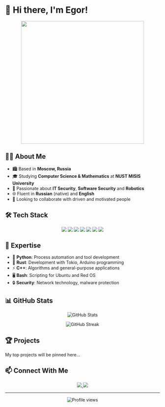 # 👋 Hi there, I'm Egor!

<p align="center">
  <img src="https://media.giphy.com/media/qgQUggAC3Pfv687qPC/giphy.gif" width="400" />
</p>

## 👨‍💻 About Me

- 🏙️ Based in **Moscow, Russia**
- 🎓 Studying **Computer Science & Mathematics** at **NUST MISIS University**
- 🔐 Passionate about **IT Security**, **Software Security** and **Robotics**
- 🌐 Fluent in **Russian** (native) and **English**
- 🚀 Looking to collaborate with driven and motivated people

## 🛠️ Tech Stack

<p align="center">
  <img src="https://img.shields.io/badge/Python-3776AB?style=for-the-badge&logo=python&logoColor=white" />
  <img src="https://img.shields.io/badge/Rust-000000?style=for-the-badge&logo=rust&logoColor=white" />
  <img src="https://img.shields.io/badge/C++-00599C?style=for-the-badge&logo=cplusplus&logoColor=white" />
  <img src="https://img.shields.io/badge/Bash-4EAA25?style=for-the-badge&logo=gnubash&logoColor=white" />
  <img src="https://img.shields.io/badge/Arduino-00979D?style=for-the-badge&logo=arduino&logoColor=white" />
  <img src="https://img.shields.io/badge/Ubuntu-E95420?style=for-the-badge&logo=ubuntu&logoColor=white" />
  <img src="https://img.shields.io/badge/Network_Security-FF0000?style=for-the-badge" />
</p>

## 💼 Expertise

- 🐍 **Python**: Process automation and tool development
- 🦀 **Rust**: Development with Tokio, Arduino programming
- ⚡ **C++**: Algorithms and general-purpose applications
- 🖥️ **Bash**: Scripting for Ubuntu and Red OS
- 🔒 **Security**: Network technology, malware protection

## 📊 GitHub Stats

<p align="center">
  <img src="https://github-readme-stats.vercel.app/api?username=YOUR_USERNAME&show_icons=true&theme=radical" alt="GitHub Stats" />
</p>

<p align="center">
  <img src="https://github-readme-streak-stats.herokuapp.com/?user=YOUR_USERNAME&theme=radical" alt="GitHub Streak" />
</p>

## 🏆 Projects

My top projects will be pinned here...

## 📫 Connect With Me

<p align="center">
  <a href="mailto:svetlega10@gmail.com">
    <img src="https://img.shields.io/badge/Email-D14836?style=for-the-badge&logo=gmail&logoColor=white" />
  </a>
  <a href="https://t.me/egor_svetlakov">
    <img src="https://img.shields.io/badge/Telegram-2CA5E0?style=for-the-badge&logo=telegram&logoColor=white" />
  </a>
</p>

---

<p align="center">
  <img src="https://komarev.com/ghpvc/?username=Dark2149&color=blueviolet&style=flat-square" alt="Profile views" />
</p>
